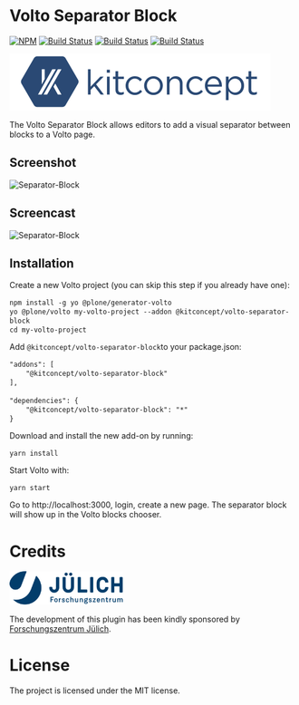 # Volto Separator Block

[![NPM](https://img.shields.io/npm/v/@kitconcept/volto-separator-block.svg)](https://www.npmjs.com/package/@kitconcept/volto-separator-block)
[![Build Status](https://github.com/kitconcept/volto-separator-block/actions/workflows/code.yml/badge.svg)](https://github.com/kitconcept/volto-separator-block/actions)
[![Build Status](https://github.com/kitconcept/volto-separator-block/actions/workflows/unit.yml/badge.svg)](https://github.com/kitconcept/volto-separator-block/actions)
[![Build Status](https://github.com/kitconcept/volto-separator-block/actions/workflows/acceptance.yml/badge.svg)](https://github.com/kitconcept/volto-separator-block/actions)

![kitconcept GmbH](https://github.com/kitconcept/volto-blocks/raw/master/kitconcept.png)

The Volto Separator Block allows editors to add a visual separator between blocks to a Volto page.

## Screenshot

![Separator-Block](https://github.com/kitconcept/volto-separator-block/raw/master/screenshot.png)

## Screencast

![Separator-Block](https://github.com/kitconcept/volto-separator-block/raw/master/screencast.gif)

## Installation

Create a new Volto project (you can skip this step if you already have one):

```
npm install -g yo @plone/generator-volto
yo @plone/volto my-volto-project --addon @kitconcept/volto-separator-block
cd my-volto-project
```

Add `@kitconcept/volto-separator-block`to your package.json:

```
"addons": [
    "@kitconcept/volto-separator-block"
],

"dependencies": {
    "@kitconcept/volto-separator-block": "*"
}
```

Download and install the new add-on by running:

```
yarn install
```

Start Volto with:

```
yarn start
```

Go to http://localhost:3000, login, create a new page. The separator block will show up in the Volto blocks chooser.

# Credits

<img alt="Forschungszentrum Jülich" src="https://github.com/kitconcept/volto-blocks/raw/master/fz-juelich.svg" width="200px" />

The development of this plugin has been kindly sponsored by [Forschungszentrum Jülich](https://fz-juelich.de).

# License

The project is licensed under the MIT license.
